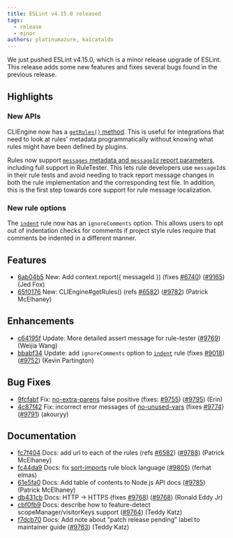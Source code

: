 ```yaml
---
title: ESLint v4.15.0 released
tags:
  - release
  - minor
authors: platinumazure, kaicataldo
---
```


We just pushed ESLint v4.15.0, which is a minor release upgrade of ESLint. This release adds some new features and fixes several bugs found in the previous release.

## Highlights

### New APIs

CLIEngine now has a [`getRules()` method](https://eslint.org/docs/developer-guide/nodejs-api#clienginegetrules). This is useful for integrations that need to look at rules' metadata programmatically without knowing what rules might have been defined by plugins.

Rules now support [`messages` metadata and `messageId` report parameters](https://eslint.org/docs/developer-guide/working-with-rules#messageids), including full support in RuleTester. This lets rule developers use `messageId`s in their rule tests and avoid needing to track report message changes in both the rule implementation and the corresponding test file. In addition, this is the first step towards core support for rule message localization.

### New rule options

The [`indent`](/docs/rules/indent) rule now has an `ignoreComments` option. This allows users to opt out of indentation checks for comments if project style rules require that comments be indented in a different manner.

## Features

* [6ab04b5](https://github.com/eslint/eslint/commit/6ab04b5) New: Add context.report({ messageId }) (fixes [#6740](https://github.com/eslint/eslint/issues/6740)) ([#9165](https://github.com/eslint/eslint/issues/9165)) (Jed Fox)
* [65f0176](https://github.com/eslint/eslint/commit/65f0176) New: CLIEngine#getRules() (refs [#6582](https://github.com/eslint/eslint/issues/6582)) ([#9782](https://github.com/eslint/eslint/issues/9782)) (Patrick McElhaney)

## Enhancements

* [c64195f](https://github.com/eslint/eslint/commit/c64195f) Update: More detailed assert message for rule-tester ([#9769](https://github.com/eslint/eslint/issues/9769)) (Weijia Wang)
* [bbabf34](https://github.com/eslint/eslint/commit/bbabf34) Update: add `ignoreComments` option to [`indent`](/docs/rules/indent) rule (fixes [#9018](https://github.com/eslint/eslint/issues/9018)) ([#9752](https://github.com/eslint/eslint/issues/9752)) (Kevin Partington)

## Bug Fixes

* [9fcfabf](https://github.com/eslint/eslint/commit/9fcfabf) Fix: [no-extra-parens](/docs/rules/no-extra-parens) false positive (fixes: [#9755](https://github.com/eslint/eslint/issues/9755)) ([#9795](https://github.com/eslint/eslint/issues/9795)) (Erin)
* [4c87f42](https://github.com/eslint/eslint/commit/4c87f42) Fix: incorrect error messages of [no-unused-vars](/docs/rules/no-unused-vars) (fixes [#9774](https://github.com/eslint/eslint/issues/9774)) ([#9791](https://github.com/eslint/eslint/issues/9791)) (akouryy)

## Documentation

* [fc7f404](https://github.com/eslint/eslint/commit/fc7f404) Docs: add url to each of the rules (refs [#6582](https://github.com/eslint/eslint/issues/6582)) ([#9788](https://github.com/eslint/eslint/issues/9788)) (Patrick McElhaney)
* [fc44da9](https://github.com/eslint/eslint/commit/fc44da9) Docs: fix [sort-imports](/docs/rules/sort-imports) rule block language ([#9805](https://github.com/eslint/eslint/issues/9805)) (ferhat elmas)
* [61e5fa0](https://github.com/eslint/eslint/commit/61e5fa0) Docs: Add table of contents to Node.js API docs ([#9785](https://github.com/eslint/eslint/issues/9785)) (Patrick McElhaney)
* [db431cb](https://github.com/eslint/eslint/commit/db431cb) Docs: HTTP -> HTTPS (fixes [#9768](https://github.com/eslint/eslint/issues/9768)) ([#9768](https://github.com/eslint/eslint/issues/9768)) (Ronald Eddy Jr)
* [cbf0fb9](https://github.com/eslint/eslint/commit/cbf0fb9) Docs: describe how to feature-detect scopeManager/visitorKeys support ([#9764](https://github.com/eslint/eslint/issues/9764)) (Teddy Katz)
* [f7dcb70](https://github.com/eslint/eslint/commit/f7dcb70) Docs: Add note about "patch release pending" label to maintainer guide ([#9763](https://github.com/eslint/eslint/issues/9763)) (Teddy Katz)
